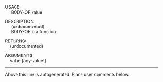 USAGE:  
&nbsp;&nbsp;&nbsp;&nbsp;&nbsp;BODY-OF&nbsp;value&nbsp;  
  
DESCRIPTION:  
&nbsp;&nbsp;&nbsp;&nbsp;&nbsp;(undocumented)  
&nbsp;&nbsp;&nbsp;&nbsp;&nbsp;BODY-OF&nbsp;is&nbsp;a&nbsp;function&nbsp;.  
  
RETURNS:  
&nbsp;&nbsp;&nbsp;&nbsp;(undocumented)  
  
ARGUMENTS:  
&nbsp;&nbsp;&nbsp;&nbsp;value&nbsp;[any-value!]  
___
Above this line is autogenerated. Place user comments below.